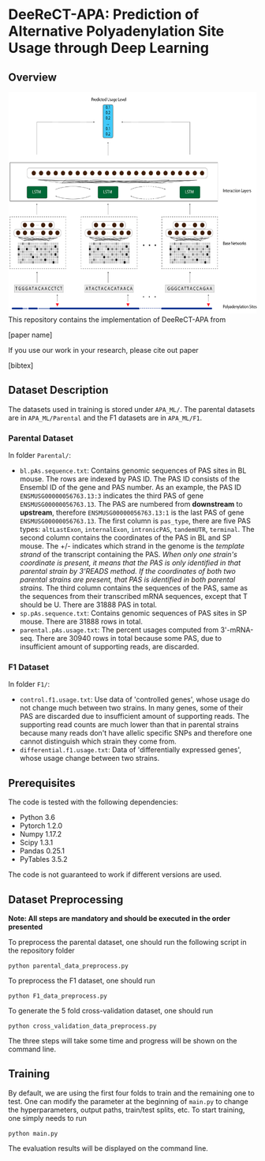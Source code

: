 # DeeReCT-APA: Prediction of Alternative Polyadenylation Site Usage through Deep Learning
## Overview
<div align="center">
  <img src="./resources/DeeReCT-APA.png" width="600" height="450">
</div>
This repository contains the implementation of DeeReCT-APA from 

[paper name]

If you use our work in your research, please cite  out paper

[bibtex]

## Dataset Description
The datasets used in training is stored under `APA_ML/`. The parental datasets are in `APA_ML/Parental` and the F1 datasets are in `APA_ML/F1`.

### Parental Dataset
In folder ``Parental/``:
- ``bl.pAs.sequence.txt``: Contains genomic sequences of PAS sites in BL mouse. The rows are indexed by PAS ID. The PAS ID consists of the Ensembl ID of the gene and PAS number. As an example, the PAS ID ``ENSMUSG00000056763.13:3`` indicates the third PAS of gene ``ENSMUSG00000056763.13``. The PAS are numbered from **downstream** to **upstream**, therefore ``ENSMUSG00000056763.13:1`` is the last PAS of gene ``ENSMUSG00000056763.13``. The first column is ``pas_type``, there are five PAS types: ``altLastExon``, ``internalExon``, ``intronicPAS``, ``tandemUTR``, ``terminal``. The second column contains the coordinates of the PAS in BL and SP mouse. The +/- indicates which strand in the genome is the *template strand* of the transcript containing the PAS. *When only one strain's coordinate is present, it means that the PAS is only identified in that parental strain by 3'READS method. If the coordinates of both two parental strains are present, that PAS is identified in both parental strains.* The third column contains the sequences of the PAS, same as the sequences from their transcribed mRNA sequences, except that T should be U. There are 31888 PAS in total.
- ``sp.pAs.sequence.txt``: Contains genomic sequences of PAS sites in SP mouse. There are 31888 rows in total.
- ``parental.pAs.usage.txt``:  The percent usages computed from 3'-mRNA-seq. There are 30940 rows in total because some PAS, due to insufficient amount of supporting reads, are discarded.

### F1 Dataset
In folder ``F1/``:
-  ``control.f1.usage.txt``: Use data of 'controlled genes', whose usage do not change much between two strains. In many genes, some of their PAS are discarded due to insufficient amount of supporting reads. The supporting read counts are much lower than that in parental strains because many reads don't have allelic specific SNPs and therefore one cannot distinguish which strain they come from. 
- ``differential.f1.usage.txt``: Data of 'differentially expressed genes', whose usage change between two strains.

## Prerequisites
The code is tested with the following dependencies:
- Python 3.6
- Pytorch 1.2.0
- Numpy 1.17.2
- Scipy 1.3.1
- Pandas 0.25.1
- PyTables 3.5.2

The code is not guaranteed to work if different versions are used.

## Dataset Preprocessing 
**Note: All steps are mandatory and should be executed in the order presented**

To preprocess the parental dataset, one should run the following script in the repository folder
```
python parental_data_preprocess.py
```
To preprocess the F1 dataset, one should run
```
python F1_data_preprocess.py
```
To generate the 5 fold cross-validation dataset, one should run
```
python cross_validation_data_preprocess.py
```
The three steps will take some time and progress will be shown on the command line.
## Training
By default, we are using the first four folds to train and the remaining one to test. One can modify the parameter at the beginning of `main.py` to change the hyperparameters, output paths, train/test splits, etc. To start training, one simply needs to run
```
python main.py
```
The evaluation results will be displayed on the command line.
